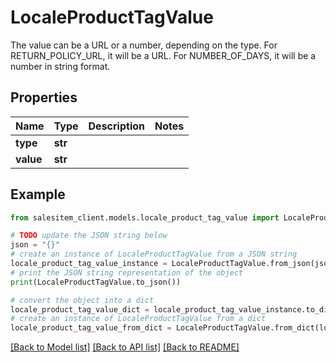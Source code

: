 # LocaleProductTagValue

The value can be a URL or a number, depending on the type. For RETURN_POLICY_URL, it will be a URL. For NUMBER_OF_DAYS, it will be a number in string format.

## Properties

Name | Type | Description | Notes
------------ | ------------- | ------------- | -------------
**type** | **str** |  | 
**value** | **str** |  | 

## Example

```python
from salesitem_client.models.locale_product_tag_value import LocaleProductTagValue

# TODO update the JSON string below
json = "{}"
# create an instance of LocaleProductTagValue from a JSON string
locale_product_tag_value_instance = LocaleProductTagValue.from_json(json)
# print the JSON string representation of the object
print(LocaleProductTagValue.to_json())

# convert the object into a dict
locale_product_tag_value_dict = locale_product_tag_value_instance.to_dict()
# create an instance of LocaleProductTagValue from a dict
locale_product_tag_value_from_dict = LocaleProductTagValue.from_dict(locale_product_tag_value_dict)
```
[[Back to Model list]](../README.md#documentation-for-models) [[Back to API list]](../README.md#documentation-for-api-endpoints) [[Back to README]](../README.md)


